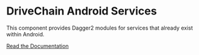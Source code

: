 DriveChain Android Services
===========================

This component provides Dagger2 modules for services that already exist
within Android.

[Read the Documentation](http://drivechain.inkapplications.com/android-services)
